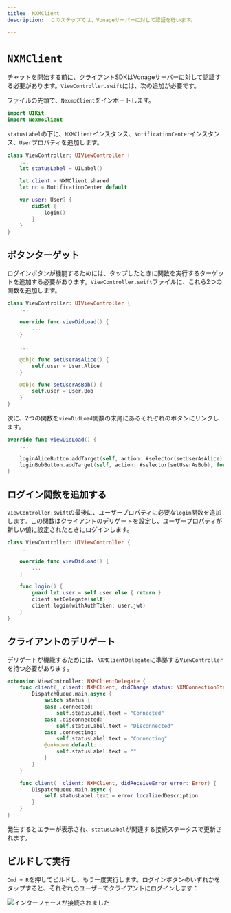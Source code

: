 ```yaml
---
title:  NXMClient
description:  このステップでは、Vonageサーバーに対して認証を行います。

---
```


`NXMClient`
===========

チャットを開始する前に、クライアントSDKはVonageサーバーに対して認証する必要があります。`ViewController.swift`には、次の追加が必要です。

ファイルの先頭で、`NexmoClient`をインポートします。

```swift
import UIKit
import NexmoClient
```

`statusLabel`の下に、`NXMClient`インスタンス、`NotificationCenter`インスタンス、`User`プロパティを追加します。

```swift
class ViewController: UIViewController {
    ...
    let statusLabel = UILabel()

    let client = NXMClient.shared
    let nc = NotificationCenter.default
    
    var user: User? {
        didSet {
            login()
        }
    }
}
```

ボタンターゲット
--------

ログインボタンが機能するためには、タップしたときに関数を実行するターゲットを追加する必要があります。`ViewController.swift`ファイルに、これら2つの関数を追加します。

```swift
class ViewController: UIViewController {
    ...

    override func viewDidLoad() {
        ...
    }

    ...

    @objc func setUserAsAlice() {
        self.user = User.Alice
    }

    @objc func setUserAsBob() {
        self.user = User.Bob
    }
}
```

次に、2つの関数を`viewDidLoad`関数の末尾にあるそれぞれのボタンにリンクします。

```swift
override func viewDidLoad() {
    ...

    loginAliceButton.addTarget(self, action: #selector(setUserAsAlice), for: .touchUpInside)
    loginBobButton.addTarget(self, action: #selector(setUserAsBob), for: .touchUpInside)
}
```

ログイン関数を追加する
-----------

`ViewController.swift`の最後に、ユーザープロパティに必要な`login`関数を追加します。この関数はクライアントのデリゲートを設定し、ユーザープロパティが新しい値に設定されたときにログインします。

```swift
class ViewController: UIViewController {
    ...

    override func viewDidLoad() {
        ...
    }

    func login() {
        guard let user = self.user else { return }
        client.setDelegate(self)
        client.login(withAuthToken: user.jwt)
    }
}
```

クライアントのデリゲート
------------

デリゲートが機能するためには、`NXMClientDelegate`に準拠する`ViewController`を持つ必要があります。

```swift
extension ViewController: NXMClientDelegate {
    func client(_ client: NXMClient, didChange status: NXMConnectionStatus, reason: NXMConnectionStatusReason) {
        DispatchQueue.main.async {
            switch status {
            case .connected:
                self.statusLabel.text = "Connected"
            case .disconnected:
                self.statusLabel.text = "Disconnected"
            case .connecting:
                self.statusLabel.text = "Connecting"
            @unknown default:
                self.statusLabel.text = ""
            }
        }
    }

    func client(_ client: NXMClient, didReceiveError error: Error) {
        DispatchQueue.main.async {
            self.statusLabel.text = error.localizedDescription
        }
    }
}
```

発生するとエラーが表示され、`statusLabel`が関連する接続ステータスで更新されます。

ビルドして実行
-------

`Cmd + R`を押してビルドし、もう一度実行します。ログインボタンのいずれかをタップすると、それぞれのユーザーでクライアントにログインします：

![インターフェースが接続されました](/images/client-sdk/ios-in-app-voice/client.png)

